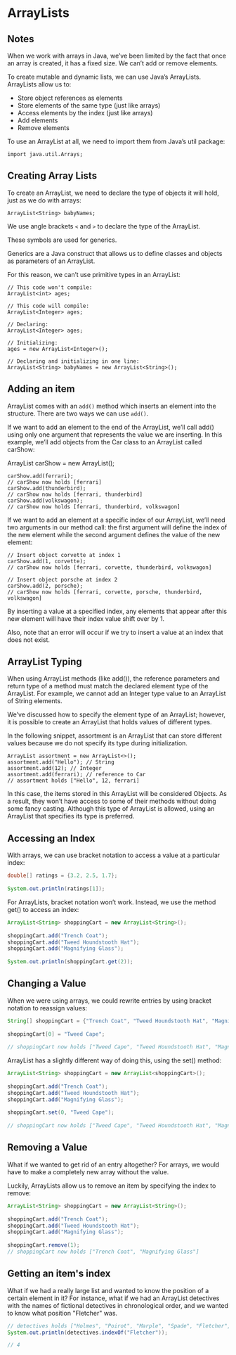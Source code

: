# ArrayLists

## Notes

When we work with arrays in Java, we’ve been limited by the fact that once an array is created, it has a fixed size. 
We can’t add or remove elements.

To create mutable and dynamic lists, we can use Java’s ArrayLists. ArrayLists allow us to:

- Store object references as elements
- Store elements of the same type (just like arrays)
- Access elements by the index (just like arrays)
- Add elements
- Remove elements

To use an ArrayList at all, we need to import them from Java’s util package:

```
import java.util.Arrays;
```

## Creating Array Lists

To create an ArrayList, we need to declare the type of objects it will hold, just as we do with arrays:

```
ArrayList<String> babyNames;
```

We use angle brackets `<` and `>` to declare the type of the ArrayList. 

These symbols are used for generics. 

Generics are a Java construct that allows us to define classes and objects as parameters of an ArrayList. 

For this reason, we can’t use primitive types in an ArrayList:

```
// This code won't compile:
ArrayList<int> ages;
 
// This code will compile:
ArrayList<Integer> ages;
```

```
// Declaring:
ArrayList<Integer> ages;

// Initializing:
ages = new ArrayList<Integer>();
 
// Declaring and initializing in one line:
ArrayList<String> babyNames = new ArrayList<String>();
```

## Adding an item

ArrayList comes with an `add()` method which inserts an element into the structure. There are two ways we can use `add()`.

If we want to add an element to the end of the ArrayList, we’ll call add() using only one argument that represents the value we are inserting. In this example, we’ll add objects from the Car class to an ArrayList called carShow:

ArrayList<Car> carShow = new ArrayList<Car>();

```
carShow.add(ferrari);
// carShow now holds [ferrari]
carShow.add(thunderbird);
// carShow now holds [ferrari, thunderbird]
carShow.add(volkswagon);
// carShow now holds [ferrari, thunderbird, volkswagon]
```

If we want to add an element at a specific index of our ArrayList, we’ll need two arguments in our method call: the first argument will define the index of the new element while the second argument defines the value of the new element:

```
// Insert object corvette at index 1
carShow.add(1, corvette);
// carShow now holds [ferrari, corvette, thunderbird, volkswagon]
 
// Insert object porsche at index 2
carShow.add(2, porsche);
// carShow now holds [ferrari, corvette, porsche, thunderbird, volkswagon]
```

By inserting a value at a specified index, any elements that appear after this new element will have their index value shift over by 1.

Also, note that an error will occur if we try to insert a value at an index that does not exist.

## ArrayList Typing

When using ArrayList methods (like add()), the reference parameters and return type of a method must match the declared element type of the ArrayList. For example, we cannot add an Integer type value to an ArrayList of String elements.

We’ve discussed how to specify the element type of an ArrayList; however, it is possible to create an ArrayList that holds values of different types.

In the following snippet, assortment is an ArrayList that can store different values because we do not specify its type during initialization.

```
ArrayList assortment = new ArrayList<>();
assortment.add("Hello"); // String
assortment.add(12); // Integer
assortment.add(ferrari); // reference to Car
// assortment holds ["Hello", 12, ferrari]
```

In this case, the items stored in this ArrayList will be considered Objects. As a result, they won’t have access to some of their methods without doing some fancy casting. Although this type of ArrayList is allowed, using an ArrayList that specifies its type is preferred.

## Accessing an Index

With arrays, we can use bracket notation to access a value at a particular index:

```java
double[] ratings = {3.2, 2.5, 1.7};
 
System.out.println(ratings[1]);
```

For ArrayLists, bracket notation won’t work. Instead, we use the method get() to access an index:

```java
ArrayList<String> shoppingCart = new ArrayList<String>();
 
shoppingCart.add("Trench Coat");
shoppingCart.add("Tweed Houndstooth Hat");
shoppingCart.add("Magnifying Glass");
 
System.out.println(shoppingCart.get(2));
```

## Changing a Value

When we were using arrays, we could rewrite entries by using bracket notation to reassign values:

```java
String[] shoppingCart = {"Trench Coat", "Tweed Houndstooth Hat", "Magnifying Glass"};
 
shoppingCart[0] = "Tweed Cape";
 
// shoppingCart now holds ["Tweed Cape", "Tweed Houndstooth Hat", "Magnifying Glass"]
```

ArrayList has a slightly different way of doing this, using the set() method:

```java
ArrayList<String> shoppingCart = new ArrayList<shoppingCart>();
 
shoppingCart.add("Trench Coat");
shoppingCart.add("Tweed Houndstooth Hat");
shoppingCart.add("Magnifying Glass");
 
shoppingCart.set(0, "Tweed Cape");
 
// shoppingCart now holds ["Tweed Cape", "Tweed Houndstooth Hat", "Magnifying Glass"]
```

## Removing a Value

What if we wanted to get rid of an entry altogether? For arrays, we would have to make a completely new array without the value.

Luckily, ArrayLists allow us to remove an item by specifying the index to remove:

```java
ArrayList<String> shoppingCart = new ArrayList<String>();
 
shoppingCart.add("Trench Coat");
shoppingCart.add("Tweed Houndstooth Hat");
shoppingCart.add("Magnifying Glass");
 
shoppingCart.remove(1);
// shoppingCart now holds ["Trench Coat", "Magnifying Glass"]
```

## Getting an item's index

What if we had a really large list and wanted to know the position of a certain element in it? For instance, what if we had an ArrayList detectives with the names of fictional detectives in chronological order, and we wanted to know what position "Fletcher" was.

```java
// detectives holds ["Holmes", "Poirot", "Marple", "Spade", "Fletcher", "Conan", "Ramotswe"];
System.out.println(detectives.indexOf("Fletcher"));

// 4
```